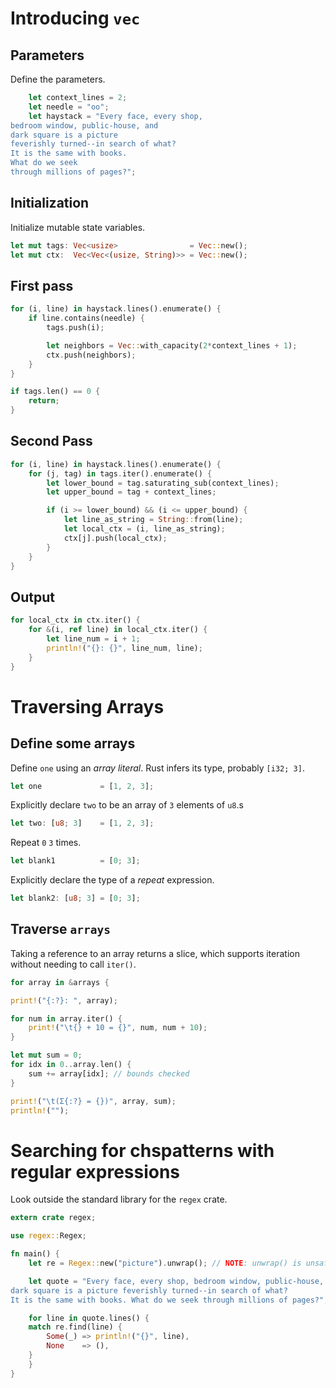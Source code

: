 # Introducing `vec`

## Parameters

Define the parameters.

``` rust
    let context_lines = 2;
    let needle = "oo";
    let haystack = "Every face, every shop,
bedroom window, public-house, and
dark square is a picture
feverishly turned--in search of what?
It is the same with books.
What do we seek
through millions of pages?";
```

## Initialization

Initialize mutable state variables.

``` rust
let mut tags: Vec<usize>                = Vec::new();
let mut ctx:  Vec<Vec<(usize, String)>> = Vec::new();
```

## First pass

``` rust
for (i, line) in haystack.lines().enumerate() {
    if line.contains(needle) {
        tags.push(i);

        let neighbors = Vec::with_capacity(2*context_lines + 1);
        ctx.push(neighbors);
    }
}
```

``` rust
if tags.len() == 0 {
    return;
}
```

## Second Pass

``` rust
for (i, line) in haystack.lines().enumerate() {
    for (j, tag) in tags.iter().enumerate() {
        let lower_bound = tag.saturating_sub(context_lines);
        let upper_bound = tag + context_lines;

        if (i >= lower_bound) && (i <= upper_bound) {
            let line_as_string = String::from(line);
            let local_ctx = (i, line_as_string);
            ctx[j].push(local_ctx);
        }
    }
}
```

## Output

``` rust
for local_ctx in ctx.iter() {
    for &(i, ref line) in local_ctx.iter() {
        let line_num = i + 1;
        println!("{}: {}", line_num, line);
    }
}
```

# Traversing Arrays

## Define some arrays

Define `one` using an *array literal*. Rust infers its type, probably
`[i32; 3]`.

``` rust
let one             = [1, 2, 3];
```

Explicitly declare `two` to be an array of `3` elements of `u8`.s

``` rust
let two: [u8; 3]    = [1, 2, 3];
```

Repeat `0` `3` times.

``` rust
let blank1          = [0; 3];
```

Explicitly declare the type of a *repeat* expression.

``` rust
let blank2: [u8; 3] = [0; 3];
```

## Traverse `arrays`

Taking a reference to an array returns a slice, which supports iteration
without needing to call `iter()`.

``` rust
for array in &arrays {
```

``` rust
print!("{:?}: ", array);
```

``` rust
for num in array.iter() {
    print!("\t{} + 10 = {}", num, num + 10);
}
```

``` rust
let mut sum = 0;
for idx in 0..array.len() {
    sum += array[idx]; // bounds checked
}
```

``` rust
print!("\t(Σ{:?} = {})", array, sum);
println!("");
```

# Searching for chspatterns with regular expressions

Look outside the standard library for the `regex` crate.

``` rust
extern crate regex;
```

``` rust
use regex::Regex;
```

``` rust
fn main() {
    let re = Regex::new("picture").unwrap(); // NOTE: unwrap() is unsafe

    let quote = "Every face, every shop, bedroom window, public-house, and
dark square is a picture feverishly turned--in search of what?
It is the same with books. What do we seek through millions of pages?";

    for line in quote.lines() {
    match re.find(line) {
        Some(_) => println!("{}", line),
        None    => (),
    }
    }
}
```
